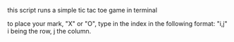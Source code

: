 this script runs a simple tic tac toe game in terminal

to place your mark, "X" or "O", type in the index in the following format: "i,j" i being the row, j the column.

